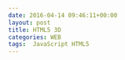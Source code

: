 ```yaml
---
date: 2016-04-14 09:46:11+00:00
layout: post
title: HTML5 3D
categories: WEB
tags:  JavaScript HTML5
---
```



